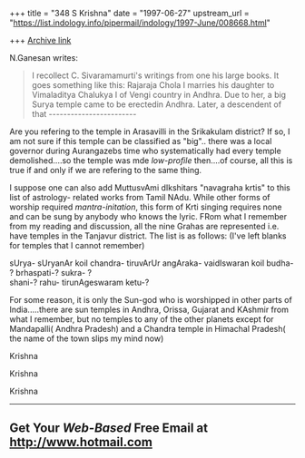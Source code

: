 +++
title = "348 S Krishna"
date = "1997-06-27"
upstream_url = "https://list.indology.info/pipermail/indology/1997-June/008668.html"

+++
[Archive link](https://list.indology.info/pipermail/indology/1997-June/008668.html)





N.Ganesan writes:
>      
>I recollect C. Sivaramamurti's writings from one his large books.
>It goes something like this:
>Rajaraja Chola I marries his daughter to Vimaladitya Chalukya I
>of Vengi country in Andhra. Due to her, a big Surya 
>temple came to be erectedin Andhra. Later, a descendent of that
            ------------------------


Are you refering to the temple in Arasavilli in the Srikakulam district?
If so, I am not sure if this temple can be classified as "big"..
there was a local governor during Aurangazebs time who systematically 
had every temple demolished....so the temple was mde *low-profile* 
then....of course, all this is true if and only if we are refering to 
the same thing.

I suppose one can also add MuttusvAmi dIkshitars "navagraha krtis"
to this list of astrology- related works from Tamil NAdu. While other
forms of worship required *mantra-initation*, this form of Krti singing 
requires none and can be sung by anybody who knows the lyric.
FRom what I remember from my reading and discussion, all the nine Grahas 
are represented i.e. have temples in the Tanjavur district.
The list is as follows:
(I've left blanks for temples that I cannot remember)

sUrya-   sUryanAr koil
chandra- tiruvArUr
angAraka- vaidIswaran koil
budha- ?
brhaspati-?
sukra- ?  
shani-?
rahu- tirunAgeswaram
ketu-? 

For some reason, it is only the Sun-god who is worshipped in other parts 
of India.....there are sun temples in Andhra, Orissa, Gujarat
and KAshmir from what I remember, but no temples to any of the other
planets except for Mandapalli( Andhra Pradesh) and a Chandra temple
in Himachal Pradesh( the name of the town slips my mind now)


Krishna

Krishna

Krishna


---------------------------------------------------------
Get Your *Web-Based* Free Email at http://www.hotmail.com
---------------------------------------------------------




